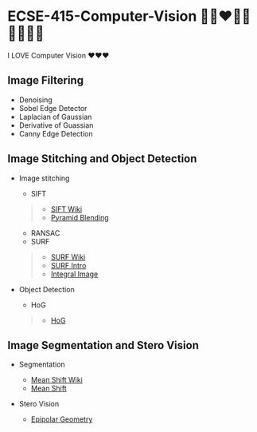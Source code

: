 # ECSE-415-Computer-Vision 🥰💗❤️💙💛💚💓💖💕

I LOVE Computer Vision ❤️❤️❤️

## Image Filtering 
* Denoising
* Sobel Edge Detector 
* Laplacian of Gaussian 
* Derivative of Guassian 
* Canny Edge Detection 

## Image Stitching and Object Detection 
* Image stitching 
  * SIFT
  >* [SIFT Wiki](https://en.wikipedia.org/wiki/Scale-invariant_feature_transform)
  >* [Pyramid Blending](https://www.uio.no/studier/emner/matnat/its/nedlagte-emner/UNIK4690/v17/forelesninger/lecture_2_3_blending.pdf)
  * RANSAC
  * SURF
  >* [SURF Wiki](https://en.wikipedia.org/wiki/Speeded_up_robust_features)
  >* [SURF Intro](https://medium.com/analytics-vidhya/introduction-to-surf-speeded-up-robust-features-c7396d6e7c4e)
  >* [Integral Image](https://www.quora.com/How-integral-image-is-used-in-image-processing-and-how-improves-the-computation-time)
  
* Object Detection 
  * HoG
  >* [HoG](https://www.learnopencv.com/histogram-of-oriented-gradients/)
  
## Image Segmentation and Stero Vision 
* Segmentation 
  * [Mean Shift Wiki](https://en.wikipedia.org/wiki/Mean_shift) 
  * [Mean Shift](https://spin.atomicobject.com/2015/05/26/mean-shift-clustering/)

* Stero Vision 
  * [Epipolar Geometry](https://web.stanford.edu/class/cs231a/course_notes/03-epipolar-geometry.pdf)


